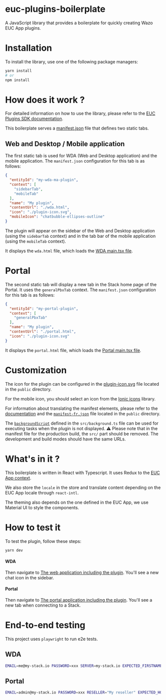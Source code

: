 # euc-plugins-boilerplate
A JavaScript library that provides a boilerplate for quickly creating Wazo EUC App plugins.

# Installation
To install the library, use one of the following package managers:

```sh
yarn install
# or
npm install
```

# How does it work ?

For detailed information on how to use the library, please refer to the [EUC Plugins SDK documentation](https://wazo-communication.github.io/euc-plugins-js-sdk/).

This boilerplate serves a [manifest.json](/public/manifest.json) file that defines two static tabs.

## Web and Desktop / Mobile application
The first static tab is used for WDA (Web and Desktop application) and the mobile application. The `manifest.json` configuration for this tab is as follows:

```json
{
  "entityId": "my-wda-ma-plugin",
  "context": [
    "sidebarTab",
    "mobileTab"
  ],
  "name": "My plugin",
  "contentUrl": "./wda.html",
  "icon": "./plugin-icon.svg",
  "mobileIcon": "chatbubble-ellipses-outline"
}
```

The plugin will appear on the sidebar of the Web and Desktop application (using the `sidebarTab` context) and in the tab bar of the mobile application (using the `mobileTab` context).

It displays the `wda.html` file, which loads the [WDA main.tsx file](./src/wda/main.tsx).

# Portal

The second static tab will display a new tab in the Stack home page of the Portal. It uses the `generalPbxTab` context. The `manifest.json` configuration for this tab is as follows:

```json
{
  "entityId": "my-portal-plugin",
  "context": [
    "generalPbxTab"
  ],
  "name": "My plugin",
  "contentUrl": "./portal.html",
  "icon": "./plugin-icon.svg"
}
```

It displays the `portal.html` file, which loads the [Portal main.tsx file](./src/portal/main.tsx).

# Customization

The icon for the plugin can be configured in the [plugin-icon.svg](`./public/plugin-icon.svg`) file located in the `public` directory.

For the mobile icon, you should select an icon from the [Ionic icons](https://ionic.io/ionicons) library.

For information about translating the manifest elements, please refer to the [documentation](https://wazo-communication.github.io/euc-plugins-js-sdk/docs/configuration#translating-manifest-elements) and the [`manifest-fr.json`](./public/manifest-fr.json) file located in the `public` directory.

The [`backgroundScript`](./src/background.ts) defined in the `src/background.ts` file can be used for executing tasks when the plugin is not displayed.
⚠️ Please note that in the manifest file for the production build, the `src/` part should be removed. The development and build modes should have the same URLs.

# What's in it ?

This boilerplate is written in React with Typescript. It uses Redux to the [EUC App context](https://wazo-communication.github.io/euc-plugins-js-sdk/docs/sdk#retrieving-the-euc-app-context).

We also store the `locale` in the store and translate content depending on the EUC App locale through `react-intl`.

The theming also depends on the one defined in the EUC App, we use Material UI to style the components.

# How to test it

To test the plugin, follow these steps:

```sh
yarn dev
```

#### WDA
Then navigate to [The web application including the plugin](https://app.wazo.io/?manifestUrl=http://localhost:5173/manifest.json).
You'll see a new chat icon in the sidebar.

#### Portal
Then navigate to [The portal application including the plugin](https://portal.wazo.io/?manifestUrl=http://localhost:5173/manifest.json).
You'll see a new tab when connecting to a Stack.

# End-to-end testing

This project uses `playwright` to run e2e tests.

## WDA

```sh
EMAIL=me@my-stack.io PASSWORD=xxx SERVER=my-stack.io EXPECTED_FIRSTNAME=John yarn e2e:wda
```

## Portal

```sh
EMAIL=admin@my-stack.io PASSWORD=xxx RESELLER="My reseller" EXPECTED_HOST=my-stack.io yarn e2e:portal
```
